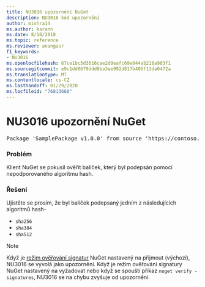 ```yaml
---
title: NU3016 upozornění NuGet
description: NU3016 kód upozornění
author: mishra14
ms.author: karann
ms.date: 8/16/2018
ms.topic: reference
ms.reviewer: anangaur
f1_keywords:
- NU3016
ms.openlocfilehash: 67ce1bc5d3616cae2d0eafc69e044ab218a903f1
ms.sourcegitcommit: e9c1dd0679ddd8ba3ee992d817b405f13da0472a
ms.translationtype: MT
ms.contentlocale: cs-CZ
ms.lasthandoff: 01/29/2020
ms.locfileid: "76813660"
---
```

# <a name="nuget-warning-nu3016"></a>NU3016 upozornění NuGet

<pre>Package 'SamplePackage v1.0.0' from source 'https://contoso.com/index.json': The package hash uses an unsupported hash algorithm.</pre>

### <a name="issue"></a>Problém

Klient NuGet se pokusil ověřit balíček, který byl podepsán pomocí nepodporovaného algoritmu hash.


### <a name="solution"></a>Řešení

Ujistěte se prosím, že byl balíček podepsaný jedním z následujících algoritmů hash- 
* `sha256`
* `sha384`
* `sha512`


> [!Note]
> Když je [režim ověřování signatur](../../consume-packages/installing-signed-packages.md#configure-package-signature-requirements) NuGet nastavený na přijmout (výchozí), NU3016 se vyvolá jako upozornění. Když je režim ověřování signatury NuGet nastavený na vyžadovat nebo když se spouští příkaz `nuget verify -signatures`, NU3016 se na chybu zvyšuje od upozornění. 
